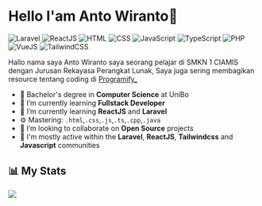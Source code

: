 # Hello I'am Anto Wiranto👋

![Laravel](https://img.shields.io/badge/Laravel-Intermediate-red)
![ReactJS](https://img.shields.io/badge/ReactJS-Intermediate-blue)
![HTML](https://img.shields.io/badge/HTML-Expert-orange)
![CSS](https://img.shields.io/badge/CSS-Intermediate-lightblue)
![JavaScript](https://img.shields.io/badge/JavaScript-Expert-yellow)
![TypeScript](https://img.shields.io/badge/TypeScript-Intermediate-lightgrey)
![PHP](https://img.shields.io/badge/PHP-Intermediate-grey)
![VueJS](https://img.shields.io/badge/VueJS-Intermediate-green)
![TailwindCSS](https://img.shields.io/badge/TailwindCSS-Intermediate-teal)

Hallo nama saya Anto Wiranto saya seorang pelajar di SMKN 1 CIAMIS dengan Jurusan Rekayasa Perangkat Lunak, Saya juga sering membagikan resource tentang coding di [Programify_](https://www.instagram.com/programify_)

- 🔭 Bachelor's degree in **Computer Science** at UniBo
- 🌱 I’m currently learning **Fullstack Developer**
- 🌱 I’m currently learning **ReactJS** and **Laravel**
- ⚙️ Mastering: `.html`,`.css`,`.js`,`.ts`,`.cpp`,`.java`
- 👯 I’m looking to collaborate on **Open Source**  projects
- 💬 I'm mostly active within the **Laravel**, **ReactJS**, **Tailwindcss** and **Javascript** communities

## 📊 My Stats

<img src="https://cr-skills-chart-widget.azurewebsites.net/api/api?username=antowirantoIO"/>
